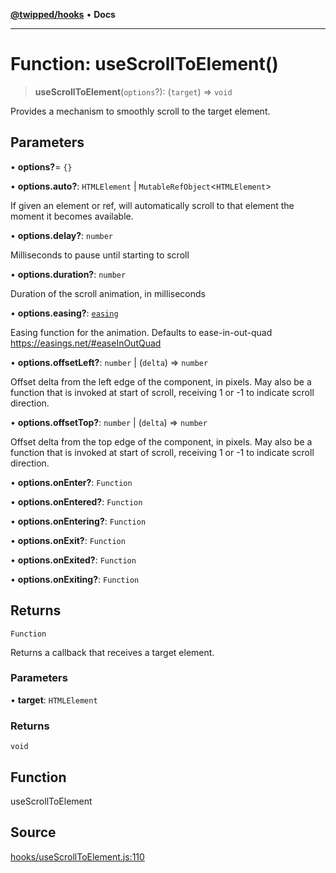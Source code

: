 [**@twipped/hooks**](../../README.md) • **Docs**

***

# Function: useScrollToElement()

> **useScrollToElement**(`options`?): (`target`) => `void`

Provides a mechanism to smoothly scroll to the target element.

## Parameters

• **options?**= `{}`

• **options.auto?**: `HTMLElement` \| `MutableRefObject`\<`HTMLElement`\>

If given an element or ref, will automatically scroll to that element the moment
it becomes available.

• **options.delay?**: `number`

Milliseconds to pause until starting to scroll

• **options.duration?**: `number`

Duration of the scroll animation, in milliseconds

• **options.easing?**: [`easing`](../type-aliases/easing.md)

Easing function for the animation.
Defaults to ease-in-out-quad https://easings.net/#easeInOutQuad

• **options.offsetLeft?**: `number` \| (`delta`) => `number`

Offset delta from the left edge
of the component, in pixels. May also be a function that is invoked at start of scroll,
receiving 1 or -1 to indicate scroll direction.

• **options.offsetTop?**: `number` \| (`delta`) => `number`

Offset delta from the top edge
of the component, in pixels. May also be a function that is invoked at start of scroll,
receiving 1 or -1 to indicate scroll direction.

• **options.onEnter?**: `Function`

• **options.onEntered?**: `Function`

• **options.onEntering?**: `Function`

• **options.onExit?**: `Function`

• **options.onExited?**: `Function`

• **options.onExiting?**: `Function`

## Returns

`Function`

Returns a callback that receives a target element.

### Parameters

• **target**: `HTMLElement`

### Returns

`void`

## Function

useScrollToElement

## Source

[hooks/useScrollToElement.js:110](https://github.com/Twipped/hooks/blob/main/hooks/useScrollToElement.js#L110)
